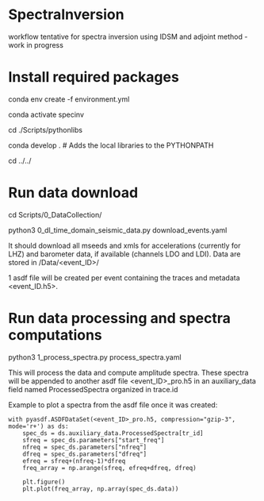 # SpectraInversion
workflow tentative for spectra inversion using IDSM and adjoint method - work in progress

# Install required packages
conda env create -f environment.yml

conda activate specinv

cd ./Scripts/pythonlibs

conda develop . # Adds the local libraries to the PYTHONPATH

cd ../../

# Run data download
cd Scripts/0_DataCollection/

python3 0_dl_time_domain_seismic_data.py download_events.yaml

It should download all mseeds and xmls for accelerations (currently for LHZ) and barometer data, if available (channels LDO and LDI). Data are stored in <basedir>/Data/<event_ID>/

1 asdf file will be created per event containing the traces and metadata <event_ID.h5>.

# Run data processing and spectra computations
python3 1_process_spectra.py process_spectra.yaml

This will process the data and compute amplitude spectra. These spectra will be appended to another asdf file <event_ID>_pro.h5 in an auxiliary_data field named ProcessedSpectra organized in trace.id

Example to plot a spectra from the asdf file once it was created:

```
with pyasdf.ASDFDataSet(<event_ID>_pro.h5, compression="gzip-3", mode='r+') as ds:
    spec_ds = ds.auxiliary_data.ProcessedSpectra[tr_id]
    sfreq = spec_ds.parameters["start_freq"]
    nfreq = spec_ds.parameters["nfreq"]
    dfreq = spec_ds.parameters["dfreq"]
    efreq = sfreq+(nfreq-1)*dfreq
    freq_array = np.arange(sfreq, efreq+dfreq, dfreq)

    plt.figure()
    plt.plot(freq_array, np.array(spec_ds.data))
```